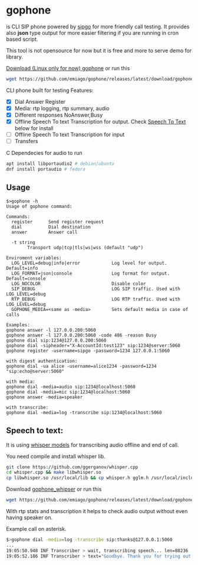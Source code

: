 # gophone

is CLI SIP phone powered by [sipgo](https://github.com/emiago/sipgo) for more friendly call testing.
It provides also **json** type output for more easier filtering if you are running in cron based script.

This tool is not opensource for now but it is free and more to serve demo for library.


[Download (Linux only for now) gophone](https://github.com/emiago/gophone/releases/latest/download/gophone)
or run this
```bash
wget https://github.com/emiago/gophone/releases/latest/download/gophone && mv gophone ~/.local/bin
```

CLI phone built for testing
Features:
- [x] Dial Answer Register
- [x] Media: rtp logging, rtp summary, audio
- [x] Different responses NoAnswer,Busy
- [x] Offline Speech To text Transcription for output. Check [Speech To Text](#speech-to-text) below for install
- [ ] Offline Speech To text Transcription for input 
- [ ] Transfers

C Dependecies for audio to run
```sh
apt install libportaudio2 # debian/ubuntu
dnf install portaudio # fedora
```


## Usage 

```
$>gophone -h
Usage of gophone command:

Commands:
  register      Send register request
  dial          Dial destination
  answer        Answer call

  -t string
    	Transport udp|tcp|tls|ws|wss (default "udp")

Enviroment variables:
  LOG_LEVEL=debug|info|error            Log level for output. Default=info
  LOG_FORMAT=json|console               Log format for output. Default=console
  LOG_NOCOLOR                           Disable color
  SIP_DEBUG                             LOG SIP traffic. Used with LOG_LEVEL=debug
  RTP_DEBUG                             LOG RTP traffic. Used with LOG_LEVEL=debug
  GOPHONE_MEDIA=<same as -media>        Sets default media in case of calls

Examples:
gophone answer -l 127.0.0.200:5060 
gophone answer -l 127.0.0.200:5060 -code 486 -reason Busy
gophone dial sip:1234@127.0.0.200:5060
gophone dial -sipheader="X-AccountId:test123" sip:1234@server:5060
gophone register -username=sipgo -password=1234 127.0.0.1:5060 

with digest authentication:
gophone dial -ua alice -username=alice1234 -password=1234 "sip:echo@server:5060"

with media:
gophone dial -media=audio sip:1234@localhost:5060
gophone dial -media=mic sip:1234@localhost:5060
gophone answer -media=speaker

with transcribe:
gophone dial -media=log -transcribe sip:1234@localhost:5060
```

## Speech to text:

It is using [whisper models](https://openai.com/research/whisper) for transcribing audio offline and end of call. 

You need compile and install whisper lib.
```bash
git clone https://github.com/ggerganov/whisper.cpp
cd whisper.cpp && make libwhisper.so 
cp libwhisper.so /usr/local/lib && cp whisper.h gglm.h /usr/local/include
```

Download [gophone_whipser](https://github.com/emiago/gophone/releases/latest/download/gophone_whisper)
or run this
```bash
wget https://github.com/emiago/gophone/releases/latest/download/gophone_whisper && mv gophone_whisper ~/.local/bin/gophone
```

With rtp stats and transcription it helps to check audio output without even having speaker on. 

Example call on asterisk.
```bash
$>gophone dial -media=log -transcribe sip:thanks@127.0.0.1:5060
...
19:05:50.948 INF Transcriber > wait, transcribing speech... len=88236
19:05:52.186 INF Transcriber > text="Goodbye. Thank you for trying out the asterisk open source PBX."
```



